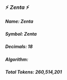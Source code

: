 ### :zap: *Zenta* :zap:

#####                                *Name: Zenta* 
#####                               *Symbol: Zenta* 
#####                             *Decimals: 18*
#####                            *Algorithm:*
#####                         *Total Tokens: 260,514,201*
